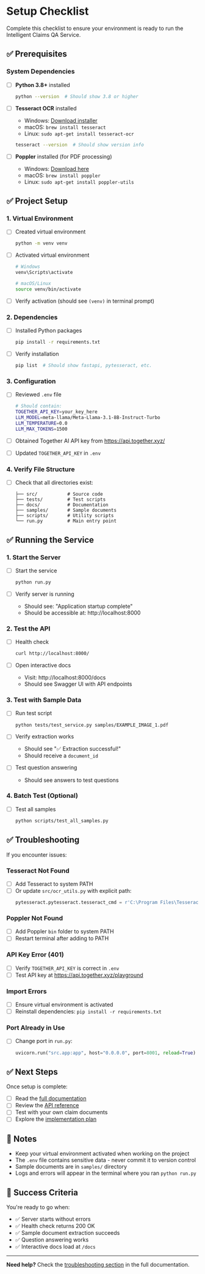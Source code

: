 # Setup Checklist

Complete this checklist to ensure your environment is ready to run the Intelligent Claims QA Service.

## ✅ Prerequisites

### System Dependencies

- [ ] **Python 3.8+** installed
  ```bash
  python --version  # Should show 3.8 or higher
  ```

- [ ] **Tesseract OCR** installed
  - Windows: [Download installer](https://github.com/UB-Mannheim/tesseract/wiki)
  - macOS: `brew install tesseract`
  - Linux: `sudo apt-get install tesseract-ocr`

  ```bash
  tesseract --version  # Should show version info
  ```

- [ ] **Poppler** installed (for PDF processing)
  - Windows: [Download here](https://github.com/oschwartz10612/poppler-windows/releases/)
  - macOS: `brew install poppler`
  - Linux: `sudo apt-get install poppler-utils`

## ✅ Project Setup

### 1. Virtual Environment

- [ ] Created virtual environment
  ```bash
  python -m venv venv
  ```

- [ ] Activated virtual environment
  ```bash
  # Windows
  venv\Scripts\activate

  # macOS/Linux
  source venv/bin/activate
  ```

- [ ] Verify activation (should see `(venv)` in terminal prompt)

### 2. Dependencies

- [ ] Installed Python packages
  ```bash
  pip install -r requirements.txt
  ```

- [ ] Verify installation
  ```bash
  pip list  # Should show fastapi, pytesseract, etc.
  ```

### 3. Configuration

- [ ] Reviewed `.env` file
  ```bash
  # Should contain:
  TOGETHER_API_KEY=your_key_here
  LLM_MODEL=meta-llama/Meta-Llama-3.1-8B-Instruct-Turbo
  LLM_TEMPERATURE=0.0
  LLM_MAX_TOKENS=1500
  ```

- [ ] Obtained Together AI API key from https://api.together.xyz/

- [ ] Updated `TOGETHER_API_KEY` in `.env`

### 4. Verify File Structure

- [ ] Check that all directories exist:
  ```
  ├── src/           # Source code
  ├── tests/         # Test scripts
  ├── docs/          # Documentation
  ├── samples/       # Sample documents
  ├── scripts/       # Utility scripts
  └── run.py         # Main entry point
  ```

## ✅ Running the Service

### 1. Start the Server

- [ ] Start the service
  ```bash
  python run.py
  ```

- [ ] Verify server is running
  - Should see: "Application startup complete"
  - Should be accessible at: http://localhost:8000

### 2. Test the API

- [ ] Health check
  ```bash
  curl http://localhost:8000/
  ```

- [ ] Open interactive docs
  - Visit: http://localhost:8000/docs
  - Should see Swagger UI with API endpoints

### 3. Test with Sample Data

- [ ] Run test script
  ```bash
  python tests/test_service.py samples/EXAMPLE_IMAGE_1.pdf
  ```

- [ ] Verify extraction works
  - Should see "✅ Extraction successful!"
  - Should receive a `document_id`

- [ ] Test question answering
  - Should see answers to test questions

### 4. Batch Test (Optional)

- [ ] Test all samples
  ```bash
  python scripts/test_all_samples.py
  ```

## ✅ Troubleshooting

If you encounter issues:

### Tesseract Not Found
- [ ] Add Tesseract to system PATH
- [ ] Or update `src/ocr_utils.py` with explicit path:
  ```python
  pytesseract.pytesseract.tesseract_cmd = r'C:\Program Files\Tesseract-OCR\tesseract.exe'
  ```

### Poppler Not Found
- [ ] Add Poppler `bin` folder to system PATH
- [ ] Restart terminal after adding to PATH

### API Key Error (401)
- [ ] Verify `TOGETHER_API_KEY` is correct in `.env`
- [ ] Test API key at https://api.together.xyz/playground

### Import Errors
- [ ] Ensure virtual environment is activated
- [ ] Reinstall dependencies: `pip install -r requirements.txt`

### Port Already in Use
- [ ] Change port in `run.py`:
  ```python
  uvicorn.run("src.app:app", host="0.0.0.0", port=8001, reload=True)
  ```

## ✅ Next Steps

Once setup is complete:

- [ ] Read the [full documentation](docs/README.md)
- [ ] Review the [API reference](docs/README.md#api-endpoints)
- [ ] Test with your own claim documents
- [ ] Explore the [implementation plan](docs/flow.txt)

## 📝 Notes

- Keep your virtual environment activated when working on the project
- The `.env` file contains sensitive data - never commit it to version control
- Sample documents are in `samples/` directory
- Logs and errors will appear in the terminal where you ran `python run.py`

## 🎯 Success Criteria

You're ready to go when:

- ✅ Server starts without errors
- ✅ Health check returns 200 OK
- ✅ Sample document extraction succeeds
- ✅ Question answering works
- ✅ Interactive docs load at `/docs`

---

**Need help?** Check the [troubleshooting section](docs/README.md#troubleshooting) in the full documentation.

